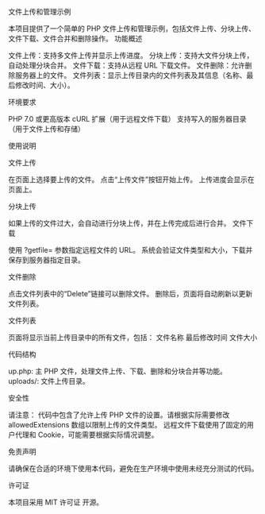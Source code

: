 文件上传和管理示例

本项目提供了一个简单的 PHP 文件上传和管理示例，包括文件上传、分块上传、文件下载、文件合并和删除操作。
功能概述

文件上传：支持多文件上传并显示上传进度。
分块上传：支持大文件分块上传，自动处理分块合并。
文件下载：支持从远程 URL 下载文件。
文件删除：允许删除服务器上的文件。
文件列表：显示上传目录内的文件列表及其信息（名称、最后修改时间、大小）。

环境要求

PHP 7.0 或更高版本
cURL 扩展（用于远程文件下载）
支持写入的服务器目录（用于文件上传和存储）

使用说明

文件上传

在页面上选择要上传的文件。
点击“上传文件”按钮开始上传。
上传进度会显示在页面上。

分块上传

如果上传的文件过大，会自动进行分块上传，并在上传完成后进行合并。
文件下载

使用 ?getfile= 参数指定远程文件的 URL。
系统会验证文件类型和大小，下载并保存到服务器指定目录。

文件删除

点击文件列表中的“Delete”链接可以删除文件。
删除后，页面将自动刷新以更新文件列表。

文件列表

页面将显示当前上传目录中的所有文件，包括：
文件名称
最后修改时间
文件大小

代码结构

up.php: 主 PHP 文件，处理文件上传、下载、删除和分块合并等功能。
uploads/: 文件上传目录。

安全性

请注意：
代码中包含了允许上传 PHP 文件的设置。请根据实际需要修改 allowedExtensions 数组以限制上传的文件类型。
远程文件下载使用了固定的用户代理和 Cookie，可能需要根据实际情况调整。

免责声明

请确保在合适的环境下使用本代码，避免在生产环境中使用未经充分测试的代码。



许可证

本项目采用 MIT 许可证 开源。
